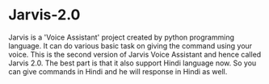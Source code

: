 # Jarvis-2.0
Jarvis is a 'Voice Assistant' project created by python programming language. It can do various basic task on giving the command using your voice. This is the second version of Jarvis Voice Assistant and hence called Jarvis 2.0. The best part is that it also support Hindi language now. So you can give commands in Hindi and he will response in Hindi as well.
